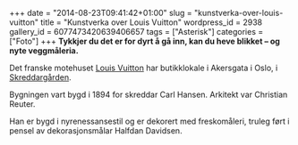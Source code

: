 +++
date = "2014-08-23T09:41:42+01:00"
slug = "kunstverka-over-louis-vuitton"
title = "Kunstverka over Louis Vuitton"
wordpress_id = 2938
gallery_id = 6077473420639406657
tags = ["Asterisk"]
categories = ["Foto"]
+++
**Tykkjer du det er for dyrt å gå inn, kan du heve blikket – og nyte veggmåleria.**

Det franske motehuset [Louis Vuitton](https://nn.wikipedia.org/wiki/Louis_Vuitton) har butikklokale i Akersgata i Oslo, i [Skreddargården](https://no.wikipedia.org/wiki/Skredderg%C3%A5rden).

<!--more-->

Bygningen vart bygd i 1894 for skreddar Carl Hansen. Arkitekt var Christian Reuter.

Han er bygd i nyrenessansestil og er dekorert med freskomåleri, truleg ført i pensel av dekorasjonsmålar Halfdan Davidsen.

